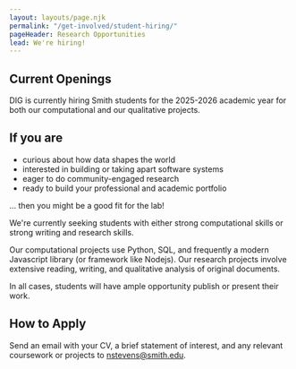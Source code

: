```yaml
---
layout: layouts/page.njk
permalink: "/get-involved/student-hiring/"
pageHeader: Research Opportunities
lead: We're hiring!
---
```

<h2 class="h5">Current Openings</h2>
<p>
  DIG is currently hiring Smith students for the 2025-2026 academic year for both our computational and our qualitative projects. 
</p>

<h2 class="h5 mt-4">If you are</h2>
<ul>
  <li>curious about how data shapes the world</li>
  <li>interested in building or taking apart software systems</li>
  <li>eager to do community-engaged research</li>
  <li>ready to build your professional and academic portfolio</li>
</ul>

... then you might be a good fit for the lab! 

We're currently seeking students with either strong computational skills or strong writing and research skills.  

Our computational projects use Python, SQL, and frequently a modern Javascript library (or framework like Nodejs).  Our research projects involve extensive reading, writing, and qualitative analysis of original documents.  

In all cases, students will have ample opportunity publish or present their work. 


<h2 class="h5 mt-4">How to Apply</h2>
<p>
  Send an email with your CV, a brief statement of interest, and any relevant coursework or projects to <a href="mailto:pi@example.edu">nstevens@smith.edu</a>.
</p>
